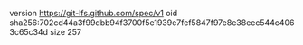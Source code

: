 version https://git-lfs.github.com/spec/v1
oid sha256:702cd44a3f99dbb94f3700f5e1939e7fef5847f97e8e38eec544c4063c65c34d
size 257
